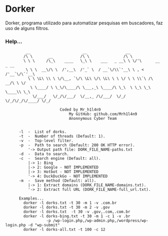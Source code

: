 # Dorker

Dorker, programa utilizado para automatizar pesquisas em buscadores, faz uso de alguns filtros.
 

### Help...

			 __                       __                 __
			/\ \       __            /\ \               /\ \
			\ \ \     /\_\    ____   \_\ \    ___   _ __\ \ \/'\      __   _ __
			 \ \ \  __\/\ \  /',__\  /'_` \  / __`\/\\`'__\ \ , <   /'__`\/\`'__\
			  \ \ \L\ \\ \ \/\__, `\/\ \L\ \/\ \L\ \ \ \/ \ \ \\`\ /\  __/\ \ \/
			   \ \____/ \ \_\/\____/\ \___,_\ \____/\ \_\  \ \_\ \_\ \____\\ \_\
				\/___/   \/_/\/___/  \/__,_ /\/___/  \/_/   \/_/\/_/\/____/ \/_/

							Coded by Mr_h1l4n9
								My GitHub: github.com/Mrh1l4n9
								Anonnymous Cyber Team


		  -l  -  List of dorks.
		  -t  -  Number of threads (Default: 1).
		  -v  -  Top-level filter.
		  -p  -  Path to search (Default: 200 OK HTTP error).
			  '-> Output path file: DORK_FILE_NAME-paths.txt
		  -d  -  Data to search.
		  -c  -  Search engine (Default: all).
			  |-> 1: Bing
			  |-> 2: Google - NOT IMPLEMENTED
			  |-> 3: Hotbot - NOT IMPLEMENTED
			  '-> 4: DuckDuckGo - NOT IMPLEMENTED
		  -m  -  Save method (Default: all).
			  |-> 1: Extract domains (DORK_FILE_NAME-domains.txt).
			  '-> 2: Extract full URL (DORK_FILE_NAME-full_url.txt).

		  Examples...
			dorker -l dorks.txt -t 30 -m 1 -v .com.br
			dorker -l dorks.txt -t 30 -m 2 -v .gov
			dorker -l dorks.txt  -t 30 -v .gov,.com,.com.br
			dorker -l dorks-bing.txt -t 30 -m 1 -c 1 -v .br
					  -p /wp-login.php,/wp-admin.php,/wordpress/wp-login.php -d "wp-submit"
			dorker -l dorks-all.txt -t 100 -c 12
